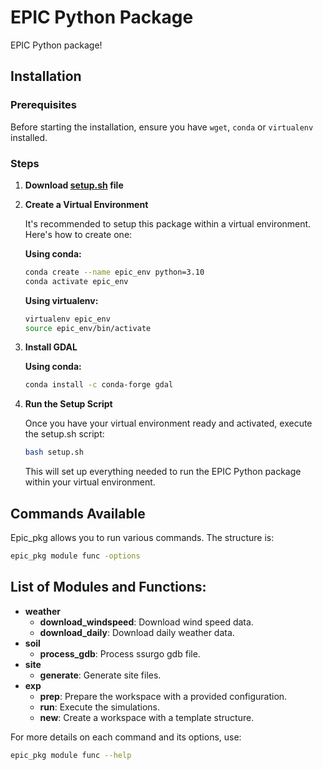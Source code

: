 # EPIC Python Package

EPIC Python package! 

## Installation

### Prerequisites

Before starting the installation, ensure you have `wget`, `conda` or `virtualenv` installed.



### Steps

1. **Download [setup.sh](setup.sh) file**

2. **Create a Virtual Environment**

   It's recommended to setup this package within a virtual environment. Here's how to create one:

   **Using conda:**
   ```bash
   conda create --name epic_env python=3.10
   conda activate epic_env
   ```

   **Using virtualenv:**
   ```bash
   virtualenv epic_env
   source epic_env/bin/activate
   ```

3. **Install GDAL**
   
   **Using conda:**
   ```bash
   conda install -c conda-forge gdal
   ```
   
4. **Run the Setup Script**

    Once you have your virtual environment ready and activated, execute the setup.sh script:

    ```bash
    bash setup.sh
    ```
    This will set up everything needed to run the EPIC Python package within your virtual environment.

## Commands Available

Epic_pkg allows you to run various commands. The structure is:

```bash
epic_pkg module func -options
```

## List of Modules and Functions:

- **weather**
  - **download_windspeed**: Download wind speed data.
  - **download_daily**: Download daily weather data.
- **soil**
  - **process_gdb**: Process ssurgo gdb file.
- **site**
  - **generate**: Generate site files.
- **exp**
  - **prep**: Prepare the workspace with a provided configuration.
  - **run**: Execute the simulations.
  - **new**: Create a workspace with a template structure.

For more details on each command and its options, use:
```bash
epic_pkg module func --help
```
   







